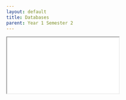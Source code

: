 ```yaml
---
layout: default
title: Databases
parent: Year 1 Semester 2
---
```

<iframe src="../DB_ERModel.pdf"></iframe>